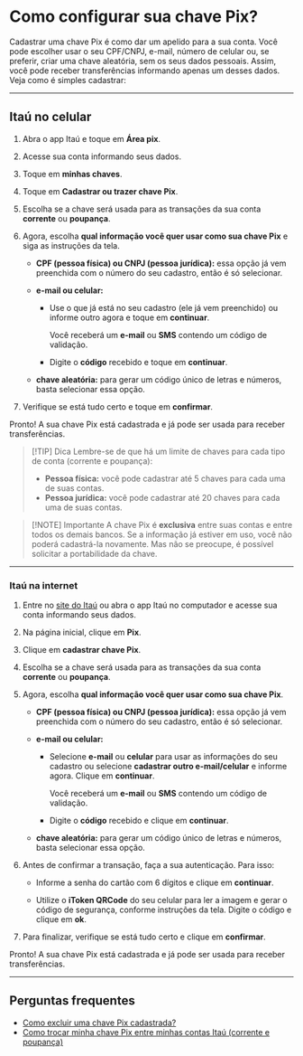 # Como configurar sua chave Pix?

Cadastrar uma chave Pix é como dar um apelido para a sua conta. Você pode escolher usar o seu CPF/CNPJ, e-mail, número de celular ou, se preferir, criar uma chave aleatória, sem os seus dados pessoais. Assim, você pode receber transferências informando apenas um desses dados. Veja como é simples cadastrar:

---

## Itaú no celular

1. Abra o app Itaú e toque em **Área pix**.
2. Acesse sua conta informando seus dados.
3. Toque em **minhas chaves**.
4. Toque em **Cadastrar ou trazer chave Pix**.
5. Escolha se a chave será usada para as transações da sua conta **corrente** ou **poupança**.
6. Agora, escolha **qual informação você quer usar como sua chave Pix** e siga as instruções da tela.

   - **CPF (pessoa física) ou CNPJ (pessoa jurídica):** essa opção já vem preenchida com o número do seu cadastro, então é só selecionar.

   - **e-mail ou celular:**
       - Use o que já está no seu cadastro (ele já vem preenchido) ou informe outro agora e toque em **continuar**.

          Você receberá um **e-mail** ou **SMS** contendo um código de validação.

       - Digite o **código** recebido e toque em **continuar**.

   - **chave aleatória:** para gerar um código único de letras e números, basta selecionar essa opção.
  
7. Verifique se está tudo certo e toque em **confirmar**.

Pronto! A sua chave Pix está cadastrada e já pode ser usada para receber transferências.

> [!TIP] Dica
> Lembre-se de que há um limite de chaves para cada tipo de conta (corrente e poupança):
>
> - **Pessoa física:** você pode cadastrar até 5 chaves para cada uma de suas contas.
> - **Pessoa jurídica:** você pode cadastrar até 20 chaves para cada uma de suas contas.

> [!NOTE] Importante
> A chave Pix é **exclusiva** entre suas contas e entre todos os demais bancos. Se a informação já estiver em uso, você não poderá cadastrá-la novamente. Mas não se preocupe, é possível solicitar a portabilidade da chave.

---

### Itaú na internet

1. Entre no [site do Itaú](https://www.itau.com.br/) ou abra o app Itaú no computador e acesse sua conta informando seus dados.
2. Na página inicial, clique em **Pix**.
3. Clique em **cadastrar chave Pix**.
4. Escolha se a chave será usada para as transações da sua conta **corrente** ou **poupança**.
5. Agora, escolha **qual informação você quer usar como sua chave Pix**.

   - **CPF (pessoa física) ou CNPJ (pessoa jurídica):** essa opção já vem preenchida com o número do seu cadastro, então é só selecionar.

   - **e-mail ou celular:**
     - Selecione **e-mail** ou **celular** para usar as informações do seu cadastro ou selecione **cadastrar outro e-mail/celular** e informe agora. Clique em **continuar**.

          Você receberá um **e-mail** ou **SMS** contendo um código de validação.

     - Digite o **código** recebido e clique em **continuar**.

   - **chave aleatória:** para gerar um código único de letras e números, basta selecionar essa opção.
  
6. Antes de confirmar a transação, faça a sua autenticação. Para isso:

   - Informe a senha do cartão com 6 dígitos e clique em **continuar**.

   - Utilize o **iToken QRCode** do seu celular para ler a imagem e gerar o código de segurança, conforme instruções da tela. Digite o código e clique em **ok**.

7. Para finalizar, verifique se está tudo certo e clique em **confirmar**.

Pronto! A sua chave Pix está cadastrada e já pode ser usada para receber transferências.

---

## Perguntas frequentes

- [Como excluir uma chave Pix cadastrada?]("")
- [Como trocar minha chave Pix entre minhas contas Itaú (corrente e poupança)]("")

